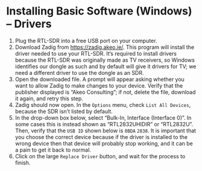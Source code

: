 # Installing Basic Software (Windows) – Drivers

1. Plug the RTL-SDR into a free USB port on your computer.
2. Download Zadig from https://zadig.akeo.ie/. This program will install the driver needed to use your RTL-SDR. It’s required to install drivers because the RTL-SDR was originally made as TV receivers, so Windows identifies our dongle as such and by default will give it drivers for TV; we need a different driver to use the dongle as an SDR.
3. Open the downloaded file. A prompt will appear asking whether you want to allow Zadig to make changes to your device. Verify that the publisher displayed is “Akeo Consulting”; if not, delete the file, download it again, and retry this step.
4. Zadig should now open. In the `Options` menu, check `List All Devices`, because the SDR isn’t listed by default.
5. In the drop-down box below, select “Bulk-In, Interface (Interface 0)”. In some cases this is instead shown as “RTL2832UHIDIR” or “RTL2832U”. Then, verify that the `USB ID` shown below is `0BDA` `2838`. It is important that you choose the correct device because if the driver is installed to the wrong device then that device will probably stop working, and it can be a pain to get it back to normal.
6. Click on the large `Replace Driver` button, and wait for the process to finish.

